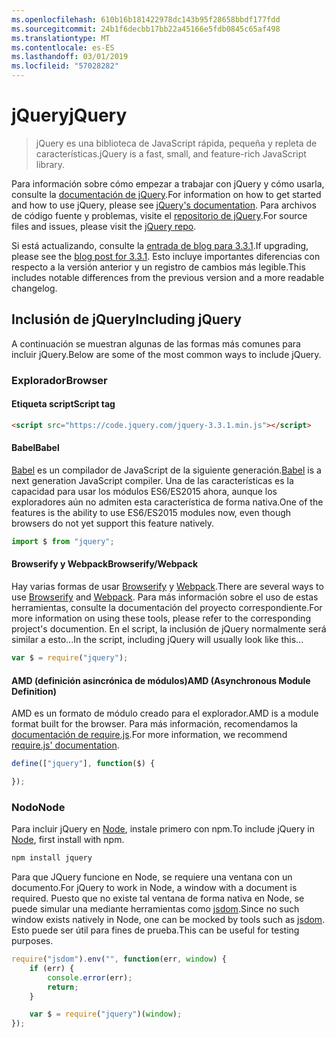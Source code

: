 ```yaml
---
ms.openlocfilehash: 610b16b181422978dc143b95f28658bbdf177fdd
ms.sourcegitcommit: 24b1f6decbb17bb22a45166e5fdb0845c65af498
ms.translationtype: MT
ms.contentlocale: es-ES
ms.lasthandoff: 03/01/2019
ms.locfileid: "57028282"
---
```

# <a name="jquery"></a><span data-ttu-id="37abf-101">jQuery</span><span class="sxs-lookup"><span data-stu-id="37abf-101">jQuery</span></span>

> <span data-ttu-id="37abf-102">jQuery es una biblioteca de JavaScript rápida, pequeña y repleta de características.</span><span class="sxs-lookup"><span data-stu-id="37abf-102">jQuery is a fast, small, and feature-rich JavaScript library.</span></span>

<span data-ttu-id="37abf-103">Para información sobre cómo empezar a trabajar con jQuery y cómo usarla, consulte la [documentación de jQuery](http://api.jquery.com/).</span><span class="sxs-lookup"><span data-stu-id="37abf-103">For information on how to get started and how to use jQuery, please see [jQuery's documentation](http://api.jquery.com/).</span></span>
<span data-ttu-id="37abf-104">Para archivos de código fuente y problemas, visite el [repositorio de jQuery](https://github.com/jquery/jquery).</span><span class="sxs-lookup"><span data-stu-id="37abf-104">For source files and issues, please visit the [jQuery repo](https://github.com/jquery/jquery).</span></span>

<span data-ttu-id="37abf-105">Si está actualizando, consulte la [entrada de blog para 3.3.1](https://blog.jquery.com/2017/03/20/jquery-3.3.1-now-available/).</span><span class="sxs-lookup"><span data-stu-id="37abf-105">If upgrading, please see the [blog post for 3.3.1](https://blog.jquery.com/2017/03/20/jquery-3.3.1-now-available/).</span></span> <span data-ttu-id="37abf-106">Esto incluye importantes diferencias con respecto a la versión anterior y un registro de cambios más legible.</span><span class="sxs-lookup"><span data-stu-id="37abf-106">This includes notable differences from the previous version and a more readable changelog.</span></span>

## <a name="including-jquery"></a><span data-ttu-id="37abf-107">Inclusión de jQuery</span><span class="sxs-lookup"><span data-stu-id="37abf-107">Including jQuery</span></span>

<span data-ttu-id="37abf-108">A continuación se muestran algunas de las formas más comunes para incluir jQuery.</span><span class="sxs-lookup"><span data-stu-id="37abf-108">Below are some of the most common ways to include jQuery.</span></span>

### <a name="browser"></a><span data-ttu-id="37abf-109">Explorador</span><span class="sxs-lookup"><span data-stu-id="37abf-109">Browser</span></span>

#### <a name="script-tag"></a><span data-ttu-id="37abf-110">Etiqueta script</span><span class="sxs-lookup"><span data-stu-id="37abf-110">Script tag</span></span>

```html
<script src="https://code.jquery.com/jquery-3.3.1.min.js"></script>
```

#### <a name="babel"></a><span data-ttu-id="37abf-111">Babel</span><span class="sxs-lookup"><span data-stu-id="37abf-111">Babel</span></span>

<span data-ttu-id="37abf-112">[Babel](http://babeljs.io/) es un compilador de JavaScript de la siguiente generación.</span><span class="sxs-lookup"><span data-stu-id="37abf-112">[Babel](http://babeljs.io/) is a next generation JavaScript compiler.</span></span> <span data-ttu-id="37abf-113">Una de las características es la capacidad para usar los módulos ES6/ES2015 ahora, aunque los exploradores aún no admiten esta característica de forma nativa.</span><span class="sxs-lookup"><span data-stu-id="37abf-113">One of the features is the ability to use ES6/ES2015 modules now, even though browsers do not yet support this feature natively.</span></span>

```js
import $ from "jquery";
```

#### <a name="browserifywebpack"></a><span data-ttu-id="37abf-114">Browserify y Webpack</span><span class="sxs-lookup"><span data-stu-id="37abf-114">Browserify/Webpack</span></span>

<span data-ttu-id="37abf-115">Hay varias formas de usar [Browserify](http://browserify.org/) y [Webpack](https://webpack.github.io/).</span><span class="sxs-lookup"><span data-stu-id="37abf-115">There are several ways to use [Browserify](http://browserify.org/) and [Webpack](https://webpack.github.io/).</span></span> <span data-ttu-id="37abf-116">Para más información sobre el uso de estas herramientas, consulte la documentación del proyecto correspondiente.</span><span class="sxs-lookup"><span data-stu-id="37abf-116">For more information on using these tools, please refer to the corresponding project's documention.</span></span> <span data-ttu-id="37abf-117">En el script, la inclusión de jQuery normalmente será similar a esto...</span><span class="sxs-lookup"><span data-stu-id="37abf-117">In the script, including jQuery will usually look like this...</span></span>

```js
var $ = require("jquery");
```

#### <a name="amd-asynchronous-module-definition"></a><span data-ttu-id="37abf-118">AMD (definición asincrónica de módulos)</span><span class="sxs-lookup"><span data-stu-id="37abf-118">AMD (Asynchronous Module Definition)</span></span>

<span data-ttu-id="37abf-119">AMD es un formato de módulo creado para el explorador.</span><span class="sxs-lookup"><span data-stu-id="37abf-119">AMD is a module format built for the browser.</span></span> <span data-ttu-id="37abf-120">Para más información, recomendamos la [documentación de require.js](http://requirejs.org/docs/whyamd.html).</span><span class="sxs-lookup"><span data-stu-id="37abf-120">For more information, we recommend [require.js' documentation](http://requirejs.org/docs/whyamd.html).</span></span>

```js
define(["jquery"], function($) {

});
```

### <a name="node"></a><span data-ttu-id="37abf-121">Nodo</span><span class="sxs-lookup"><span data-stu-id="37abf-121">Node</span></span>

<span data-ttu-id="37abf-122">Para incluir jQuery en [Node](nodejs.org), instale primero con npm.</span><span class="sxs-lookup"><span data-stu-id="37abf-122">To include jQuery in [Node](nodejs.org), first install with npm.</span></span>

```sh
npm install jquery
```

<span data-ttu-id="37abf-123">Para que JQuery funcione en Node, se requiere una ventana con un documento.</span><span class="sxs-lookup"><span data-stu-id="37abf-123">For jQuery to work in Node, a window with a document is required.</span></span> <span data-ttu-id="37abf-124">Puesto que no existe tal ventana de forma nativa en Node, se puede simular una mediante herramientas como [jsdom](https://github.com/tmpvar/jsdom).</span><span class="sxs-lookup"><span data-stu-id="37abf-124">Since no such window exists natively in Node, one can be mocked by tools such as [jsdom](https://github.com/tmpvar/jsdom).</span></span> <span data-ttu-id="37abf-125">Esto puede ser útil para fines de prueba.</span><span class="sxs-lookup"><span data-stu-id="37abf-125">This can be useful for testing purposes.</span></span>

```js
require("jsdom").env("", function(err, window) {
    if (err) {
        console.error(err);
        return;
    }

    var $ = require("jquery")(window);
});
```

